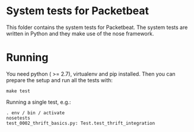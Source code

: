 # System tests for Packetbeat

This folder contains the system tests for Packetbeat. The system tests
are written in Python and they make use of the nose framework.

# Running

You need python ( >= 2.7), virtualenv and pip installed. Then you can prepare
the setup and run all the tests with:

    make test

Running a single test, e.g.:

    . env / bin / activate
    nosetests
    test_0002_thrift_basics.py: Test.test_thrift_integration
